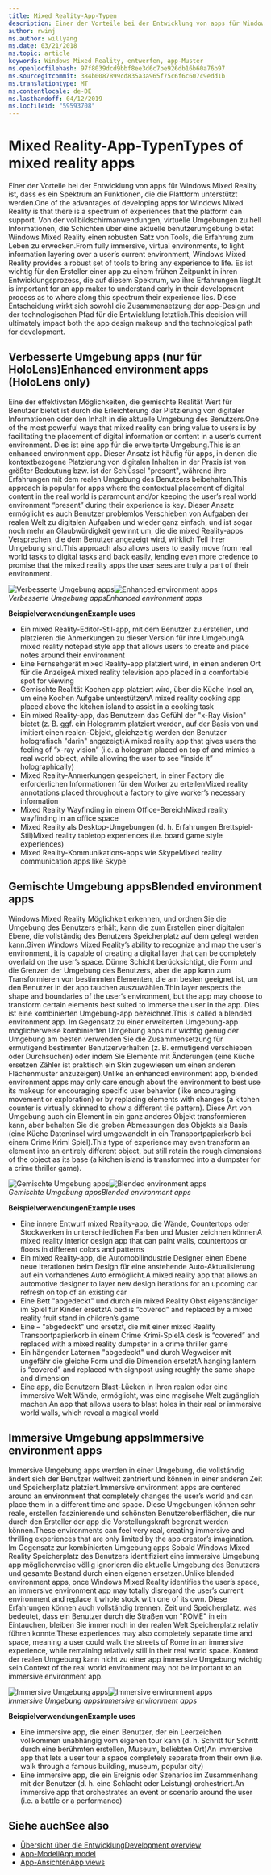 ```yaml
---
title: Mixed Reality-App-Typen
description: Einer der Vorteile bei der Entwicklung von apps für Windows Mixed Reality ist, dass es ein Spektrum an Funktionen, die die Plattform zu überlagern von LED-Informationen über aktuelle Environmentl eines Benutzers aus vollbildschirmanwendungen, virtuellen Umgebungen unterstützen kann.
author: rwinj
ms.author: willyang
ms.date: 03/21/2018
ms.topic: article
keywords: Windows Mixed Reality, entwerfen, app-Muster
ms.openlocfilehash: 97f8039dcd9bbf8ee3d6c7be926db16b60a76b97
ms.sourcegitcommit: 384b0087899cd835a3a965f75c6f6c607c9edd1b
ms.translationtype: MT
ms.contentlocale: de-DE
ms.lasthandoff: 04/12/2019
ms.locfileid: "59593708"
---
```

# <a name="types-of-mixed-reality-apps"></a><span data-ttu-id="fd4f5-104">Mixed Reality-App-Typen</span><span class="sxs-lookup"><span data-stu-id="fd4f5-104">Types of mixed reality apps</span></span>

<span data-ttu-id="fd4f5-105">Einer der Vorteile bei der Entwicklung von apps für Windows Mixed Reality ist, dass es ein Spektrum an Funktionen, die die Plattform unterstützt werden.</span><span class="sxs-lookup"><span data-stu-id="fd4f5-105">One of the advantages of developing apps for Windows Mixed Reality is that there is a spectrum of experiences that the platform can support.</span></span> <span data-ttu-id="fd4f5-106">Von der vollbildschirmanwendungen, virtuelle Umgebungen zu hell Informationen, die Schichten über eine aktuelle benutzerumgebung bietet Windows Mixed Reality einen robusten Satz von Tools, die Erfahrung zum Leben zu erwecken.</span><span class="sxs-lookup"><span data-stu-id="fd4f5-106">From fully immersive, virtual environments, to light information layering over a user’s current environment, Windows Mixed Reality provides a robust set of tools to bring any experience to life.</span></span> <span data-ttu-id="fd4f5-107">Es ist wichtig für den Ersteller einer app zu einem frühen Zeitpunkt in ihren Entwicklungsprozess, die auf diesem Spektrum, wo ihre Erfahrungen liegt.</span><span class="sxs-lookup"><span data-stu-id="fd4f5-107">It is important for an app maker to understand early in their development process as to where along this spectrum their experience lies.</span></span> <span data-ttu-id="fd4f5-108">Diese Entscheidung wirkt sich sowohl die Zusammensetzung der app-Design und der technologischen Pfad für die Entwicklung letztlich.</span><span class="sxs-lookup"><span data-stu-id="fd4f5-108">This decision will ultimately impact both the app design makeup and the technological path for development.</span></span>

## <a name="enhanced-environment-apps-hololens-only"></a><span data-ttu-id="fd4f5-109">Verbesserte Umgebung apps (nur für HoloLens)</span><span class="sxs-lookup"><span data-stu-id="fd4f5-109">Enhanced environment apps (HoloLens only)</span></span>

<span data-ttu-id="fd4f5-110">Eine der effektivsten Möglichkeiten, die gemischte Realität Wert für Benutzer bietet ist durch die Erleichterung der Platzierung von digitaler Informationen oder den Inhalt in die aktuelle Umgebung des Benutzers.</span><span class="sxs-lookup"><span data-stu-id="fd4f5-110">One of the most powerful ways that mixed reality can bring value to users is by facilitating the placement of digital information or content in a user’s current environment.</span></span> <span data-ttu-id="fd4f5-111">Dies ist eine app für die erweiterte Umgebung.</span><span class="sxs-lookup"><span data-stu-id="fd4f5-111">This is an enhanced environment app.</span></span> <span data-ttu-id="fd4f5-112">Dieser Ansatz ist häufig für apps, in denen die kontextbezogene Platzierung von digitalen Inhalten in der Praxis ist von größter Bedeutung bzw. ist der Schlüssel "present", während ihre Erfahrungen mit dem realen Umgebung des Benutzers beibehalten.</span><span class="sxs-lookup"><span data-stu-id="fd4f5-112">This approach is popular for apps where the contextual placement of digital content in the real world is paramount and/or keeping the user’s real world environment “present” during their experience is key.</span></span> <span data-ttu-id="fd4f5-113">Dieser Ansatz ermöglicht es auch Benutzer problemlos Verschieben von Aufgaben der realen Welt zu digitalen Aufgaben und wieder ganz einfach, und ist sogar noch mehr an Glaubwürdigkeit gewinnt um, die die mixed Reality-apps Versprechen, die dem Benutzer angezeigt wird, wirklich Teil ihrer Umgebung sind.</span><span class="sxs-lookup"><span data-stu-id="fd4f5-113">This approach also allows users to easily move from real world tasks to digital tasks and back easily, lending even more credence to promise that the mixed reality apps the user sees are truly a part of their environment.</span></span>

<span data-ttu-id="fd4f5-114">![Verbesserte Umgebung apps](images/enhancedenvironmentapps-640px.jpg)</span><span class="sxs-lookup"><span data-stu-id="fd4f5-114">![Enhanced environment apps](images/enhancedenvironmentapps-640px.jpg)</span></span><br>
<span data-ttu-id="fd4f5-115">*Verbesserte Umgebung apps*</span><span class="sxs-lookup"><span data-stu-id="fd4f5-115">*Enhanced environment apps*</span></span>

<span data-ttu-id="fd4f5-116">**Beispielverwendungen**</span><span class="sxs-lookup"><span data-stu-id="fd4f5-116">**Example uses**</span></span>
* <span data-ttu-id="fd4f5-117">Ein mixed Reality-Editor-Stil-app, mit dem Benutzer zu erstellen, und platzieren die Anmerkungen zu dieser Version für ihre Umgebung</span><span class="sxs-lookup"><span data-stu-id="fd4f5-117">A mixed reality notepad style app that allows users to create and place notes around their environment</span></span>
* <span data-ttu-id="fd4f5-118">Eine Fernsehgerät mixed Reality-app platziert wird, in einen anderen Ort für die Anzeige</span><span class="sxs-lookup"><span data-stu-id="fd4f5-118">A mixed reality television app placed in a comfortable spot for viewing</span></span>
* <span data-ttu-id="fd4f5-119">Gemischte Realität Kochen app platziert wird, über die Küche Insel an, um eine Kochen Aufgabe unterstützen</span><span class="sxs-lookup"><span data-stu-id="fd4f5-119">A mixed reality cooking app placed above the kitchen island to assist in a cooking task</span></span>
* <span data-ttu-id="fd4f5-120">Ein mixed Reality-app, das Benutzern das Gefühl der "x-Ray Vision" bietet (z. B. ggf. ein Hologramm platziert werden, auf der Basis von und imitiert einen realen-Objekt, gleichzeitig werden den Benutzer holografisch "darin" angezeigt)</span><span class="sxs-lookup"><span data-stu-id="fd4f5-120">A mixed reality app that gives users the feeling of “x-ray vision” (i.e. a hologram placed on top of and mimics a real world object, while allowing the user to see “inside it” holographically)</span></span>
* <span data-ttu-id="fd4f5-121">Mixed Reality-Anmerkungen gespeichert, in einer Factory die erforderlichen Informationen für den Worker zu erteilen</span><span class="sxs-lookup"><span data-stu-id="fd4f5-121">Mixed reality annotations placed throughout a factory to give worker’s necessary information</span></span>
* <span data-ttu-id="fd4f5-122">Mixed Reality Wayfinding in einem Office-Bereich</span><span class="sxs-lookup"><span data-stu-id="fd4f5-122">Mixed reality wayfinding in an office space</span></span>
* <span data-ttu-id="fd4f5-123">Mixed Reality als Desktop-Umgebungen (d. h. Erfahrungen Brettspiel-Stil)</span><span class="sxs-lookup"><span data-stu-id="fd4f5-123">Mixed reality tabletop experiences (i.e. board game style experiences)</span></span>
* <span data-ttu-id="fd4f5-124">Mixed Reality-Kommunikations-apps wie Skype</span><span class="sxs-lookup"><span data-stu-id="fd4f5-124">Mixed reality communication apps like Skype</span></span>

## <a name="blended-environment-apps"></a><span data-ttu-id="fd4f5-125">Gemischte Umgebung apps</span><span class="sxs-lookup"><span data-stu-id="fd4f5-125">Blended environment apps</span></span>

<span data-ttu-id="fd4f5-126">Windows Mixed Reality Möglichkeit erkennen, und ordnen Sie die Umgebung des Benutzers erhält, kann die zum Erstellen einer digitalen Ebene, die vollständig des Benutzers Speicherplatz auf dem gelegt werden kann.</span><span class="sxs-lookup"><span data-stu-id="fd4f5-126">Given Windows Mixed Reality’s ability to recognize and map the user's environment, it is capable of creating a digital layer that can be completely overlaid on the user’s space.</span></span> <span data-ttu-id="fd4f5-127">Dünne Schicht berücksichtigt, die Form und die Grenzen der Umgebung des Benutzers, aber die app kann zum Transformieren von bestimmten Elementen, die am besten geeignet ist, um den Benutzer in der app tauchen auszuwählen.</span><span class="sxs-lookup"><span data-stu-id="fd4f5-127">Thin layer respects the shape and boundaries of the user’s environment, but the app may choose to transform certain elements best suited to immerse the user in the app.</span></span> <span data-ttu-id="fd4f5-128">Dies ist eine kombinierten Umgebung-app bezeichnet.</span><span class="sxs-lookup"><span data-stu-id="fd4f5-128">This is called a blended environment app.</span></span> <span data-ttu-id="fd4f5-129">Im Gegensatz zu einer erweiterten Umgebung-app möglicherweise kombinierten Umgebung apps nur wichtig genug der Umgebung am besten verwenden Sie die Zusammensetzung für ermutigend bestimmter Benutzerverhalten (z. B. ermutigend verschieben oder Durchsuchen) oder indem Sie Elemente mit Änderungen (eine Küche ersetzen Zähler ist praktisch ein Skin zugewiesen um einen anderen Flächenmuster anzuzeigen).</span><span class="sxs-lookup"><span data-stu-id="fd4f5-129">Unlike an enhanced environment app, blended environment apps may only care enough about the environment to best use its makeup for encouraging specific user behavior (like encouraging movement or exploration) or by replacing elements with changes (a kitchen counter is virtually skinned to show a different tile pattern).</span></span> <span data-ttu-id="fd4f5-130">Diese Art von Umgebung auch ein Element in ein ganz anderes Objekt transformieren kann, aber behalten Sie die groben Abmessungen des Objekts als Basis (eine Küche Dateninsel wird umgewandelt in ein Transportpapierkorb bei einem Crime Krimi Spiel).</span><span class="sxs-lookup"><span data-stu-id="fd4f5-130">This type of experience may even transform an element into an entirely different object, but still retain the rough dimensions of the object as its base (a kitchen island is transformed into a dumpster for a crime thriller game).</span></span>

<span data-ttu-id="fd4f5-131">![Gemischte Umgebung apps](images/blendedenvironmentapps-640px.jpg)</span><span class="sxs-lookup"><span data-stu-id="fd4f5-131">![Blended environment apps](images/blendedenvironmentapps-640px.jpg)</span></span><br>
<span data-ttu-id="fd4f5-132">*Gemischte Umgebung apps*</span><span class="sxs-lookup"><span data-stu-id="fd4f5-132">*Blended environment apps*</span></span>

<span data-ttu-id="fd4f5-133">**Beispielverwendungen**</span><span class="sxs-lookup"><span data-stu-id="fd4f5-133">**Example uses**</span></span>
* <span data-ttu-id="fd4f5-134">Eine innere Entwurf mixed Reality-app, die Wände, Countertops oder Stockwerken in unterschiedlichen Farben und Muster zeichnen können</span><span class="sxs-lookup"><span data-stu-id="fd4f5-134">A mixed reality interior design app that can paint walls, countertops or floors in different colors and patterns</span></span>
* <span data-ttu-id="fd4f5-135">Ein mixed Reality-app, die Automobilindustrie Designer einen Ebene neue Iterationen beim Design für eine anstehende Auto-Aktualisierung auf ein vorhandenes Auto ermöglicht.</span><span class="sxs-lookup"><span data-stu-id="fd4f5-135">A mixed reality app that allows an automotive designer to layer new design iterations for an upcoming car refresh on top of an existing car</span></span>
* <span data-ttu-id="fd4f5-136">Eine Bett "abgedeckt" und durch ein mixed Reality Obst eigenständiger im Spiel für Kinder ersetzt</span><span class="sxs-lookup"><span data-stu-id="fd4f5-136">A bed is “covered” and replaced by a mixed reality fruit stand in children’s game</span></span>
* <span data-ttu-id="fd4f5-137">Eine – "abgedeckt" und ersetzt, die mit einer mixed Reality Transportpapierkorb in einem Crime Krimi-Spiel</span><span class="sxs-lookup"><span data-stu-id="fd4f5-137">A desk is “covered” and replaced with a mixed reality dumpster in a crime thriller game</span></span>
* <span data-ttu-id="fd4f5-138">Ein hängender Laternen "abgedeckt" und durch Wegweiser mit ungefähr die gleiche Form und die Dimension ersetzt</span><span class="sxs-lookup"><span data-stu-id="fd4f5-138">A hanging lantern is “covered” and replaced with signpost using roughly the same shape and dimension</span></span>
* <span data-ttu-id="fd4f5-139">Eine app, die Benutzern Blast-Lücken in ihren realen oder eine immersive Welt Wände, ermöglicht, was eine magische Welt zugänglich machen.</span><span class="sxs-lookup"><span data-stu-id="fd4f5-139">An app that allows users to blast holes in their real or immersive world walls, which reveal a magical world</span></span>

## <a name="immersive-environment-apps"></a><span data-ttu-id="fd4f5-140">Immersive Umgebung apps</span><span class="sxs-lookup"><span data-stu-id="fd4f5-140">Immersive environment apps</span></span>

<span data-ttu-id="fd4f5-141">Immersive Umgebung apps werden in einer Umgebung, die vollständig ändert sich der Benutzer weltweit zentriert und können in einer anderen Zeit und Speicherplatz platziert.</span><span class="sxs-lookup"><span data-stu-id="fd4f5-141">Immersive environment apps are centered around an environment that completely changes the user’s world and can place them in a different time and space.</span></span> <span data-ttu-id="fd4f5-142">Diese Umgebungen können sehr reale, erstellen faszinierende und schönsten Benutzeroberflächen, die nur durch den Ersteller der app die Vorstellungskraft begrenzt werden können.</span><span class="sxs-lookup"><span data-stu-id="fd4f5-142">These environments can feel very real, creating immersive and thrilling experiences that are only limited by the app creator’s imagination.</span></span> <span data-ttu-id="fd4f5-143">Im Gegensatz zur kombinierten Umgebung apps Sobald Windows Mixed Reality Speicherplatz des Benutzers identifiziert eine immersive Umgebung app möglicherweise völlig ignorieren die aktuelle Umgebung des Benutzers und gesamte Bestand durch einen eigenen ersetzen.</span><span class="sxs-lookup"><span data-stu-id="fd4f5-143">Unlike blended environment apps, once Windows Mixed Reality identifies the user’s space, an immersive environment app may totally disregard the user’s current environment and replace it whole stock with one of its own.</span></span> <span data-ttu-id="fd4f5-144">Diese Erfahrungen können auch vollständig trennen, Zeit und Speicherplatz, was bedeutet, dass ein Benutzer durch die Straßen von "ROME" in ein Eintauchen, bleiben Sie immer noch in der realen Welt Speicherplatz relativ führen konnte.</span><span class="sxs-lookup"><span data-stu-id="fd4f5-144">These experiences may also completely separate time and space, meaning a user could walk the streets of Rome in an immersive experience, while remaining relatively still in their real world space.</span></span> <span data-ttu-id="fd4f5-145">Kontext der realen Umgebung kann nicht zu einer app immersive Umgebung wichtig sein.</span><span class="sxs-lookup"><span data-stu-id="fd4f5-145">Context of the real world environment may not be important to an immersive environment app.</span></span>

<span data-ttu-id="fd4f5-146">![Immersive Umgebung apps](images/windows-mixed-reality-640px.jpg)</span><span class="sxs-lookup"><span data-stu-id="fd4f5-146">![Immersive environment apps](images/windows-mixed-reality-640px.jpg)</span></span><br>
<span data-ttu-id="fd4f5-147">*Immersive Umgebung apps*</span><span class="sxs-lookup"><span data-stu-id="fd4f5-147">*Immersive environment apps*</span></span>

<span data-ttu-id="fd4f5-148">**Beispielverwendungen**</span><span class="sxs-lookup"><span data-stu-id="fd4f5-148">**Example uses**</span></span>
* <span data-ttu-id="fd4f5-149">Eine immersive app, die einen Benutzer, der ein Leerzeichen vollkommen unabhängig vom eigenen tour kann (d. h. Schritt für Schritt durch eine berühmten erstellen, Museum, beliebten Ort)</span><span class="sxs-lookup"><span data-stu-id="fd4f5-149">An immersive app that lets a user tour a space completely separate from their own (i.e. walk through a famous building, museum, popular city)</span></span>
* <span data-ttu-id="fd4f5-150">Eine immersive app, die ein Ereignis oder Szenarios im Zusammenhang mit der Benutzer (d. h. eine Schlacht oder Leistung) orchestriert.</span><span class="sxs-lookup"><span data-stu-id="fd4f5-150">An immersive app that orchestrates an event or scenario around the user (i.e. a battle or a performance)</span></span>

## <a name="see-also"></a><span data-ttu-id="fd4f5-151">Siehe auch</span><span class="sxs-lookup"><span data-stu-id="fd4f5-151">See also</span></span>
* [<span data-ttu-id="fd4f5-152">Übersicht über die Entwicklung</span><span class="sxs-lookup"><span data-stu-id="fd4f5-152">Development overview</span></span>](development-overview.md)
* [<span data-ttu-id="fd4f5-153">App-Modell</span><span class="sxs-lookup"><span data-stu-id="fd4f5-153">App model</span></span>](app-model.md)
* [<span data-ttu-id="fd4f5-154">App-Ansichten</span><span class="sxs-lookup"><span data-stu-id="fd4f5-154">App views</span></span>](app-views.md)
